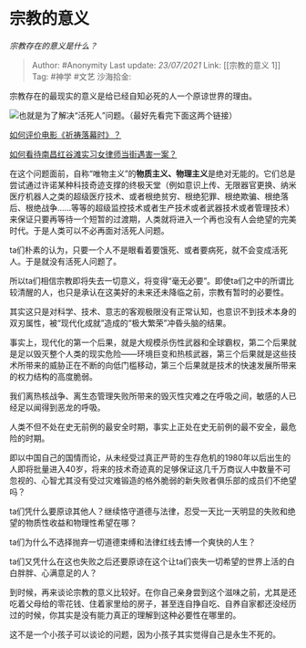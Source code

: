 # 宗教的意义
*宗教存在的意义是什么？*

> Author: #Anonymity
> Last update: *23/07/2021*
> Link: [[宗教的意义 1]]
> Tag: #神学 #文艺
> 沙海拾金:

宗教存在的最现实的意义是给已经自知必死的人一个原谅世界的理由。

![](https://pic4.zhimg.com/50/v2-275a19c9efebeb63f8cd5c60536d41af_hd.jpg?source=1940ef5c)也就是为了解决“活死人”问题。（最好先看完下面这两个链接）

[如何评价电影《祈祷落幕时》？](https://www.zhihu.com/question/288403977/answer/658358536)

[如何看待南昌红谷滩实习女律师当街遇害一案？](https://www.zhihu.com/question/326341279/answer/697745521)

在这个问题面前，自称“唯物主义”的**物质主义、物理主义**是绝对无能的。它们总是尝试通过许诺某种科技奇迹支撑的终极天堂（例如意识上传、无限器官更换、纳米医疗机器人之类的超级医疗技术、或者根绝贫穷、根绝犯罪、根绝欺骗、根绝落后、根绝战争……等等的超级监控技术或者生产技术或者武器技术或者管理技术）来保证只要再等待一个短暂的过渡期，人类就将进入一个再也没有人会绝望的完美时代。于是人类可以不必再面对活死人问题。

ta们朴素的认为，只要一个人不是眼看着要饿死、或者要病死，就不会变成活死人。于是就没有活死人问题了。

所以ta们相信宗教即将失去一切意义，将变得“毫无必要”。即使ta们之中的所谓比较清醒的人，也只是承认在这美好的未来还未降临之前，宗教有暂时的必要性。

其实这只是对科学、技术、意志的客观极限没有正常认知，也意识不到技术本身的双刃属性，被“现代化成就”造成的“极大繁荣”冲昏头脑的结果。

事实上，现代化的第一个后果，就是大规模杀伤性武器和全球霸权，第二个后果就是足以毁灭整个人类的现实危险——环境巨变和热核武器，第三个后果就是这些技术所带来的威胁正在不断的向低门槛移动，第三个后果就是技术的快速发展所带来的权力结构的高度脆弱。

我们离热核战争、离生态管理失败所带来的毁灭性灾难之在呼吸之间，敏感的人已经足以闻得到恶龙的呼吸。

人类不但不处在史无前例的最安全时期，事实上正处在史无前例的最不安全，最危险的时期。

即以中国自己的国情而论，从未经受过真正严苛的生存危机的1980年以后出生的人即将批量进入40岁，将来的技术奇迹真的足够保证这几千万商议人中数量不可忽视的、心智尤其没有受过灾难锻造的格外脆弱的新失败者俱乐部的成员们不绝望吗？

ta们凭什么要原谅其他人？继续恪守道德与法律，忍受一天比一天明显的失败和绝望的物质性收益和物理性希望在哪？

ta们为什么不选择抛弃一切道德束缚和法律红线去博一个爽快的人生？

ta们又凭什么在这也失败之后还要原谅在这个让ta们丧失一切希望的世界上活的白白胖胖、心满意足的人？

到时候，再来谈论宗教的意义比较好。在你自己亲身尝到这个滋味之前，尤其是还吃着父母给的零花钱、住着家里给的房子，甚至连自挣自吃、自养自家都还没经历过的时候，你其实是没有能力真正的理解到这种必要性在哪里的。

这不是一个小孩子可以谈论的问题，因为小孩子其实觉得自己是永生不死的。
